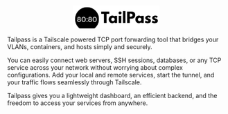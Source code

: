 <p align="center">
  <img src="images/tailpass.png" alt="Tailpass Logo" width="200">
</p>

Tailpass is a Tailscale powered TCP port forwarding tool that bridges your VLANs, containers, and hosts  simply and securely.

You can easily connect web servers, SSH sessions, databases, or any TCP service across your network without worrying about complex configurations.
Add your local and remote services, start the tunnel, and your traffic flows seamlessly through Tailscale.

Tailpass gives you a lightweight dashboard, an efficient backend, and the freedom to access your services from anywhere.
